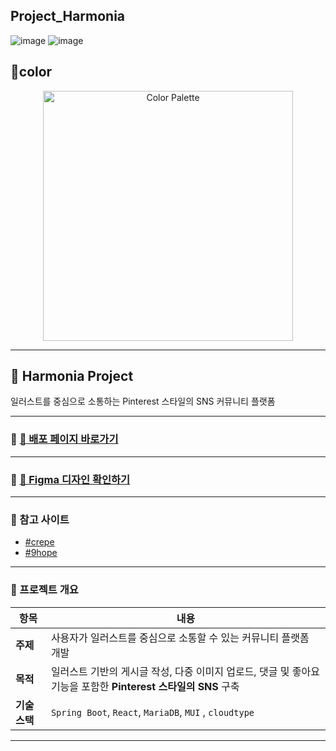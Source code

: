 ## Project_Harmonia

![image](https://github.com/user-attachments/assets/6b329919-e04b-483e-9e45-6e3331424cfd)
![image](https://github.com/user-attachments/assets/8f67a932-872b-420f-91ed-847823638061)

## 🌈color
<p align="center">
  <a href="https://colorhunt.co/palette/c599b6e6b2bafad0c4fff7f3">
    <img src="https://github.com/user-attachments/assets/4812395f-379d-492e-a0e1-d5e1f88e17c1" alt="Color Palette" width="400">
  </a>
</p>

-------------------------------------------


## 🎯 Harmonia Project

일러스트를 중심으로 소통하는 Pinterest 스타일의 SNS 커뮤니티 플랫폼

---

### 🔭 [🔗 배포 페이지 바로가기](https://web-project-harmonia-m8o87jt5f6b3957f.sel4.cloudtype.app/)

---

### 🎨 [🔗 Figma 디자인 확인하기](https://www.figma.com/design/UVGtQDz975hQcHSyMdoUZd/harmonia?node-id=0-1&p=f&t=TjOwEylCGXqWP3zF-0)

---

### 🧷 참고 사이트

- [#crepe](https://crepe.cm/)
- [#9hope](https://m.9hope.kr/)

---

### 📌 프로젝트 개요

| 항목      | 내용                                                      |
|-----------|-----------------------------------------------------------|
| **주제**  | 사용자가 일러스트를 중심으로 소통할 수 있는 커뮤니티 플랫폼 개발 |
| **목적**  | 일러스트 기반의 게시글 작성, 다중 이미지 업로드, 댓글 및 좋아요 기능을 포함한 **Pinterest 스타일의 SNS** 구축 |
| **기술 스택** | `Spring Boot`, `React`, `MariaDB`, `MUI` , `cloudtype`          |

---


